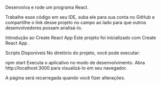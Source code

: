 Desenvolva e rode um programa React.

Trabalhe esse código em seu IDE, suba ele para sua conta no GitHub e compartilhe o link desse projeto no campo ao lado para que outros desenvolvedores possam analisá-lo.

Introdução ao Create React App
Este projeto foi inicializado com Create React App .

Scripts Disponíveis
No diretório do projeto, você pode executar:

npm start
Executa o aplicativo no modo de desenvolvimento.
Abra http://localhost:3000 para visualizá-lo em seu navegador.

A página será recarregada quando você fizer alterações.
